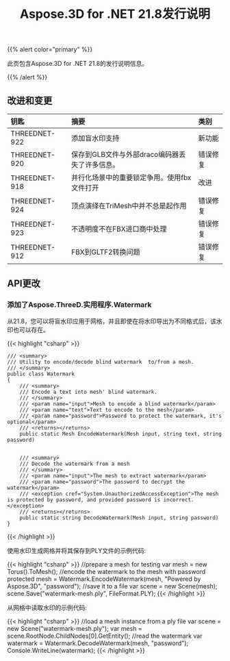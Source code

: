 ﻿---
title: Aspose.3D for .NET 21.8发行说明
type: docs
weight: 5
url: /zh/net/aspose-3d-for-net-21-8-release-notes/
---
{{% alert color="primary" %}}

此页包含Aspose.3D for .NET 21.8的发行说明信息。

{{% /alert %}}
## **改进和变更**

|**钥匙**|**摘要**|**类别**|
|:- |:- |:- |
|THREEDNET-922 |添加盲水印支持|新功能|
|THREEDNET-920 |保存到GLB文件与外部draco编码器丢失了许多信息。|错误修复|
|THREEDNET-918 |并行化场景中的重要锁定争用。使用fbx文件打开|改进|
|THREEDNET-924 |顶点演绎在TriMesh中并不总是起作用|错误修复|
|THREEDNET-923 |不透明度不在FBX进口商中处理|错误修复|
|THREEDNET-912 |FBX到GLTF2转换问题|错误修复|


## API更改 ##

### 添加了Aspose.ThreeD.实用程序.Watermark ###

从21.8，您可以将盲水印应用于网格，并且即使在将水印导出为不同格式后，该水印也可以存在。

{{< highlight "csharp" >}}

    /// <summary>
    /// Utility to encode/decode blind watermark  to/from a mesh.
    /// </summary>
    public class Watermark
    {
        /// <summary>
        /// Encode a text into mesh' blind watermark.
        /// </summary>
        /// <param name="input">Mesh to encode a blind watermark</param>
        /// <param name="text">Text to encode to the mesh</param>
        /// <param name="password">Password to protect the watermark, it's optional</param>
        /// <returns></returns>
        public static Mesh EncodeWatermark(Mesh input, string text, string password)


        /// <summary>
        /// Decode the watermark from a mesh
        /// </summary>
        /// <param name="input">The mesh to extract watermark</param>
        /// <param name="password">The password to decrypt the watermark</param>
        /// <exception cref="System.UnauthorizedAccessException">The mesh is protected by password, and provided password is incorrect.</exception>
        /// <returns></returns>
        public static string DecodeWatermark(Mesh input, string password)
    }

{{< /highlight >}}


使用水印生成网格并将其保存到PLY文件的示例代码:

{{< highlight "csharp" >}}
    //prepare a mesh for testing
    var mesh = new Torus().ToMesh();
    //encode the watermark to the mesh with password protected
    mesh = Watermark.EncodeWatermark(mesh, "Powered by Aspose.3D", "password");
    //save it to a file
    var scene = new Scene(mesh);
    scene.Save("watermark-mesh.ply", FileFormat.PLY);
{{< /highlight >}}

从网格中读取水印的示例代码:

{{< highlight "csharp" >}}
    //load a mesh instance from a ply file
    var scene = new Scene("watermark-mesh.ply");
    var mesh = scene.RootNode.ChildNodes[0].GetEntity<Mesh>();
    //read the watermark
    var watermark = Watermark.DecodeWatermark(mesh, "password");
    Console.WriteLine(watermark);
{{< /highlight >}}